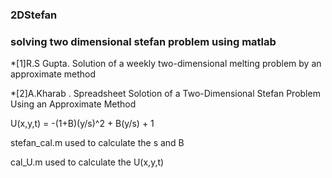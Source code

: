 ### 2DStefan


### solving two dimensional stefan problem using matlab 


*[1]R.S Gupta. Solution of a weekly two-dimensional melting problem by an approximate method 

*[2]A.Kharab . Spreadsheet Solotion of a Two-Dimensional Stefan Problem Using an Approximate Method 



U(x,y,t) = -(1+B)(y/s)^2 + B(y/s) + 1 

stefan_cal.m used to calculate the s and B 

cal_U.m used to calculate the U(x,y,t) 

